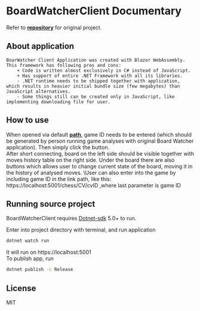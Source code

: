 # **BoardWatcherClient Documentary**
Refer to [**repository**](https://github.com/Vanderosky/BoardWatcherClient) for original project.
## About application
    BoarWatcher Client Application was created with Blazor WebAssembly. This framework has following pros and cons:
        + Code is written almost exclusively in C# instead of JavaScript.
        + Has support of entire .NET Framework with all its libraries.
        - .NET runtime needs to be shipped together with application, which results in heavier initial bundle size (few megabytes) than JavaScript alternatives.
        - Some things still can be created only in JavaScript, like implementing downloading file for user.

## How to use
When opened via default [**path**](vanderosky.github.io/BoardWatcherClient/), game ID needs to be entered (which should be generated by person running game analyses with original Board Watcher application). Then simply click the button.\
After short connecting, board on the left side should be visible together with moves history table on the right side. Under the board there are also buttons which allows user to change current state of the board, moving it in the history of analysed moves.
\User can also enter into the game by including game ID in the link path, like this: https://localhost:5001/chess/CV/cvID ,where last parameter is game ID

## Running source project

BoardWatcherClient requires [Dotnet-sdk](https://dotnet.microsoft.com/download) 5.0+ to run.

Enter into project directory with terminal, and run application

```sh
dotnet watch run
```
It will run on https://localhost:5001\
To publish app, run
```sh
dotnet publish -c Release
```

## License

MIT
